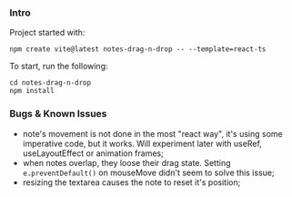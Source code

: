 ### Intro
Project started with:

`npm create vite@latest notes-drag-n-drop -- --template=react-ts`

To start, run the following:

```
cd notes-drag-n-drop
npm install
```

### Bugs & Known Issues
- note's movement is not done in the most "react way", it's using some imperative code, but it works. Will experiment later with useRef, useLayoutEffect or animation frames;
- when notes overlap, they loose their drag state. Setting `e.preventDefault()` on mouseMove didn't seem to solve this issue;
- resizing the textarea causes the note to reset it's position;
